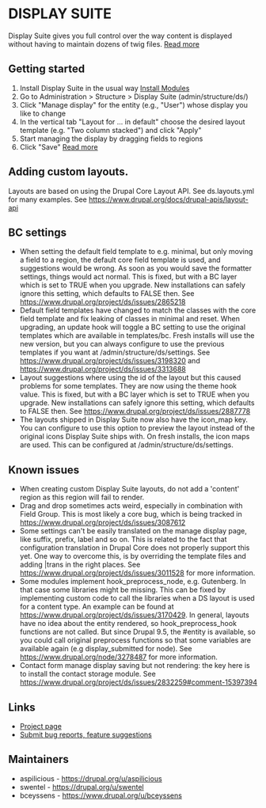 # DISPLAY SUITE

Display Suite gives you full control over the way content is displayed without
having to maintain dozens of twig files.
[Read more](https://drupal.org/node/644662)

## Getting started

1. Install Display Suite in the usual way [Install Modules](https://www.drupal.org/docs/extending-drupal/installing-modules)
2. Go to Administration > Structure > Display Suite
   (admin/structure/ds/)
3. Click "Manage display" for the entity (e.g., "User") whose display you like
   to change
4. In the vertical tab "Layout for ... in default" choose the desired layout
   template (e.g. "Two column stacked") and click "Apply"
5. Start managing the display by dragging fields to regions
6. Click "Save"
[Read more](https://drupal.org/node/1795282)

## Adding custom layouts.

Layouts are based on using the Drupal Core Layout API.
See ds.layouts.yml for many examples.
See https://www.drupal.org/docs/drupal-apis/layout-api

## BC settings

- When setting the default field template to e.g. minimal, but only moving a
  field to a region, the default core field template is used, and suggestions
  would be wrong. As soon as you would save the formatter settings, things
  would act normal. This is fixed, but with a BC layer which is set to TRUE
  when you upgrade. New installations can safely ignore this setting, which
  defaults to FALSE then.
  See https://www.drupal.org/project/ds/issues/2865218
- Default field templates have changed to match the classes with the core field
  template and fix leaking of classes in minimal and reset. When upgrading, an
  update hook will toggle a BC setting to use the original templates which are
  available in templates/bc. Fresh installs will use the new version, but you
  can always configure to use the previous templates if you want at
  /admin/structure/ds/settings.
  See https://www.drupal.org/project/ds/issues/3198320 and
  https://www.drupal.org/project/ds/issues/3313688
- Layout suggestions where using the id of the layout but this caused problems
  for some templates. They are now using the theme hook value. This is
  fixed, but with a BC layer which is set to TRUE when you upgrade. New
  installations can safely ignore this setting, which defaults to FALSE then.
  See https://www.drupal.org/project/ds/issues/2887778
- The layouts shipped in Display Suite now also have the icon_map key. You can
  configure to use this option to preview the layout instead of the original
  icons Display Suite ships with. On fresh installs, the icon maps are used.
  This can be configured at /admin/structure/ds/settings.

## Known issues

- When creating custom Display Suite layouts, do not add a 'content' region as
  this region will fail to render.
- Drag and drop sometimes acts weird, especially in combination with Field
  Group. This is most likely a core bug, which is being tracked in
  https://www.drupal.org/project/ds/issues/3087612
- Some settings can't be easily translated on the manage display page, like
  suffix, prefix, label and so on. This is related to the fact that
  configuration translation in Drupal Core does not properly support this yet.
  One way to overcome this, is by overriding the template files and adding
  |trans in the right places.
  See https://www.drupal.org/project/ds/issues/3011528 for more information.
- Some modules implement hook_preprocess_node, e.g. Gutenberg. In that case
  some libraries might be missing. This can be fixed by implementing custom
  code to call the libraries when a DS layout is used for a content type. An
  example can be found at https://www.drupal.org/project/ds/issues/3170429.
  In general, layouts have no idea about the entity rendered, so
  hook_preprocess_hook functions are not called. But since Drupal 9.5, the
  #entity is available, so you could call original preprocess functions so that
  some variables are available again (e.g display_submitted for node).
  See https://www.drupal.org/node/3278487 for more information.
- Contact form manage display saving but not rendering: the key here is to
  install the contact storage module.
  See https://www.drupal.org/project/ds/issues/2832259#comment-15397394

## Links

- [Project page](https://drupal.org/project/ds)
- [Submit bug reports, feature suggestions](https://drupal.org/project/issues/ds)

## Maintainers

- aspilicious - https://drupal.org/u/aspilicious
- swentel - https://drupal.org/u/swentel
- bceyssens - https://www.drupal.org/u/bceyssens
